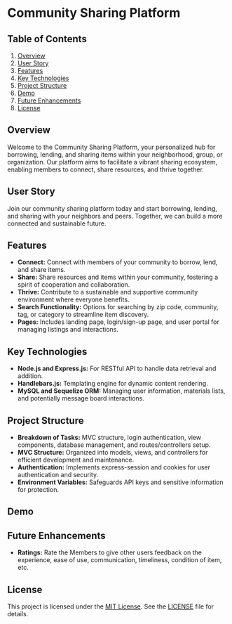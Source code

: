  # Community Sharing Platform

## Table of Contents
1. [Overview](#overview)
2. [User Story](#user-story)
3. [Features](#features)
4. [Key Technologies](#key-technologies)
5. [Project Structure](#project-structure)
7. [Demo](#demo)
8. [Future Enhancements](#future-enhancements)
9. [License](#license)

## Overview
Welcome to the Community Sharing Platform, your personalized hub for borrowing, lending, and sharing items within your neighborhood, group, or organization. Our platform aims to facilitate a vibrant sharing ecosystem, enabling members to connect, share resources, and thrive together.

## User Story
Join our community sharing platform today and start borrowing, lending, and sharing with your neighbors and peers. Together, we can build a more connected and sustainable future.

## Features
- **Connect:** Connect with members of your community to borrow, lend, and share items.
- **Share:** Share resources and items within your community, fostering a spirit of cooperation and collaboration.
- **Thrive:** Contribute to a sustainable and supportive community environment where everyone benefits.
- **Search Functionality:** Options for searching by zip code, community, tag, or category to streamline item discovery.
- **Pages:** Includes landing page, login/sign-up page, and user portal for managing listings and interactions.

## Key Technologies
- **Node.js and Express.js:** For RESTful API to handle data retrieval and addition.
- **Handlebars.js:** Templating engine for dynamic content rendering.
- **MySQL and Sequelize ORM:** Managing user information, materials lists, and potentially message board interactions.
 

## Project Structure
- **Breakdown of Tasks:** MVC structure, login authentication, view components, database management, and routes/controllers setup.
- **MVC Structure:** Organized into models, views, and controllers for efficient development and maintenance.
- **Authentication:** Implements express-session and cookies for user authentication and security.
- **Environment Variables:** Safeguards API keys and sensitive information for protection.

## Demo


## Future Enhancements
- **Ratings:** Rate the Members to give other users feedback on the experience, ease of use, communication, timeliness, condition of item, etc. 


## License
This project is licensed under the [MIT License](https://opensource.org/licenses/MIT). See the [LICENSE](LICENSE) file for details.
